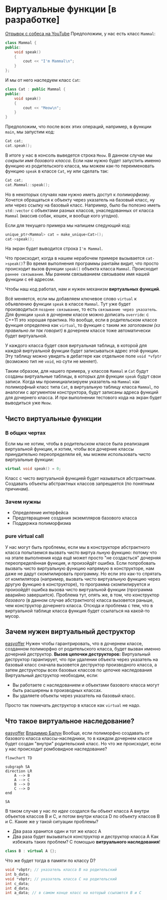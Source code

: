 # Виртуальные функции [в разработке]
[Отрывок с собеса на YouTube](https://www.youtube.com/watch?v=ev3e5huqe_E)
Предположим, у нас есть класс `Mammal`:
```cpp
class Mammal {
public:
	void speak()
	{
		cout << "I'm Mammal\n";
	}
};
```

И мы от него наследуем класс `Cat`:
```cpp
class Cat : public Mammal {
public:
	void speak()
	{
		cout << "Meow\n";
	}
}
```
Предположим, что после всех этих операций, например, в функции `main`, мы запустим код:
```cpp
Cat cat;
cat.speak();
```
В итоге у нас в консоль выведется строка `Meow`.
В данном случае мы *сокрыли имя базового класса*.
Если нам нужно будет запустить именно функцию из родительского класса, мы можем как-то переименовать функцию `speak` в классе `Cat`, ну или сделать так:
```cpp
Cat cat;
cat.Mammal::speak();
```
Но в некоторых случаях нам нужно иметь доступ к *полиморфизму*.
Хочется обращаться к объекту через указатель на базовый класс, ну или через ссылку на базовый класс.
Например, было бы полезно иметь `std::vector` с объектами разных классов, унаследованных от класса `Mammal` (массив собак, кошек, и вообще кого угодно).

Если для текущего примера мы напишем следующий код:
```cpp
unique_ptr<Mammal> cat = make_unique<Cat>();
cat->speak();
```
На экран будет выводится строка `I'm Mammal`.

Что происходит, когда в нашем нерабочем примере вызывается `cat->speak()`? 
Во время выполнения программы рантайм видит, что просто происходит вызов функции `speak()` объекта класса `Mammal`. Происходит `раннее связывание`. Мы ранним связыванием связываем имя нашей функции с её адресом.

Чтобы наш код работал, нам и нужен механизм **виртуальных функций**.

Всё меняется, если мы добавляем ключевое слово `virtual` к объявлению функции `speak` в классе `Mammal`.  Тут уже будет производиться `позднее связывание`, то есть `связывание через указатель`. 
Для функции `speak` в дочернем классе можно дописать `override`: c С++11 это хорошая практика. Но вообще, если в родительском классе функция определена как `virtual`, то функция с таким же *заголовком (хз правильно ли так говорит)* в дочернем классе тоже автоматически будет виртуальной.

У каждого класса будет своя виртуальная таблица, в которой для каждой виртуальной функции будет записываться адрес этой функции.
Эту таблицу можно увидеть в дебаггере как отдельное поле `void *vfptr` (возможно тип не `void`, но сути не меняет).

Таким образом, для нашего примера, у классов `Mammal` и `Cat` будут созданы виртуальные таблицы, в которых для функции `speak` будут свои записи.
Когда мы проинициализируем указатель на `Mammal` как полиморфный класс типа `Cat`, в виртуальную таблицу класса `Mammal`, по аналогии с аргументом конструктора, будут записаны адреса функций для дочернего класса. И при выполнении тестового кода на экран будет выводиться уже `Meow`.
## Чисто виртуальные функции
### В общих чертах
Если мы не хотим, чтобы в родительском классе была реализация виртуальной функции, и хотим, чтобы все дочерние классы принудительно переопределяли её, мы можем использовать чисто виртуальные функции:
```cpp
virtual void speak() = 0;
```
Класс с чисто виртуальной функцией будет называться абстрактным.
Создавать объекты абстрактных классов запрещается (по понятным причинам).
### Зачем нужны
- Определение интерфейса
- Предотвращение создания экземпляров базового класса
- Поддержка полиморфизма
### pure virtual call
У нас могут быть проблемы, если мы в конструкторе абстрактного класса попытаемся вызвать чисто виртуа льную функцию: потому что на этапе выполнения кода ещё может просто "не создасться" дочерняя переопределённая функция, и произойдёт ошибка.
Если попробовать вызвать чисто виртуальную функцию напрямую в конструкторе, нам даже не дадут скомпилировать программу. Но если это как-то спрятать от компилятора (например, вызвать чисто виртуальную функцию через другую функцию в конструкторе), то программа скомпилируется и произойдёт ошибка вызова чисто виртуальной функции (программа аварийно завершится).
Проблема тут, опять же, в том, что конструктор *базового* (в данном случае абстрактного) класса вызовется раньше, чем конструктор дочернего класса. Отсюда и проблема с тем, что в виртуальной таблице класса функция будет ссылаться на какой-то мусор.
## Зачем нужен виртуальный деструктор
[easyoffer](https://easyoffer.ru/question/3861)
Нужен чтобы гарантрировать, что в дочернем классе, созданном полиморфно от родительского класса, будет вызван именно дочерний деструктор.
**Вызов цепочки деструкторов:** Виртуальный деструктор гарантирует, что при удалении объекта через указатель на базовый класс сначала вызовется деструктор производного класса, а затем деструкторы всех базовых классов по цепочке наследования
Виртуальный деструктор необходим, если:

- Вы работаете с наследованием и объектами базового класса могут быть расширены в производных классах.
- Вы удаляете объекты через указатель на базовый класс.

Просто так помечать деструктор в классе как `virtual` не надо.
## Что такое виртуальное наследование?
[easyoffer](https://easyoffer.ru/question/4158)
[Владимир Балун](https://www.youtube.com/watch?v=2ZZDA0mB2Ts)
Вообще, если полиморфно создавать от базового класса классы-наследники, то в каждом дочернем классе будет создан "внутри" родительский класс.
Но что же происходит, если у нас происходит ромбовидное наследование?
```mermaid
flowchart TD

subgraph SA
direction LR
	A --> B
	A --> C
	B --> D
	C --> D
end

SA
```
В таком случае у нас *по идее* создался бы объект класса A внутри объектов классов B и C, и потом внутри класса D по объекту классов B и С.
Какие же у такой ситуации проблемы?
- Два раза хранится один и тот же класс A
- Два раза будет вызываться конструктор и деструктор класса A
Как избежать таких проблем? С помощью **витруального наследования**!
```cpp
class B : virtual A {};
```
Что же будет тогда в памяти по классу D?
```cpp
void *vbptr; // указатель класса B на родительский
int b_data;
void *vbptr; // указатель класса C на родительский
int c_data;
int d_data;
int a_data; // в самом конце класс на который ссылаются B и C
```

